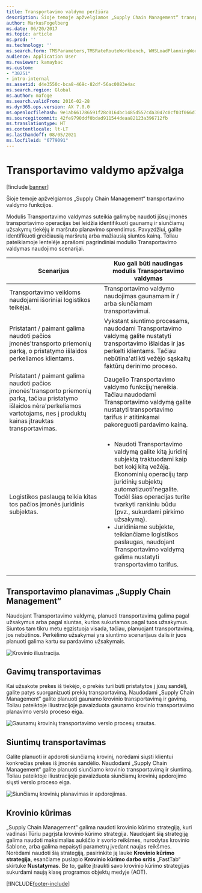```yaml
---
title: Transportavimo valdymo peržiūra
description: Šioje temoje apžvelgiamos „Supply Chain Management“ transportavimo valdymo funkcijos.
author: MarkusFogelberg
ms.date: 06/20/2017
ms.topic: article
ms.prod: ''
ms.technology: ''
ms.search.form: TMSParameters,TMSRateRouteWorkbench, WHSLoadPlanningWorkbench, TMSLoadBuildTemplateApply, WHSLoadTemplate, TMSTransportationStatus, TMSLoadSeal, TMSLoadBuildProposal, TMSLoadBuildWorkbench, TMSLoadBuildStrategy, TMSLoadBuildStrategyAttributeValue
audience: Application User
ms.reviewer: kamaybac
ms.custom:
- "30251"
- intro-internal
ms.assetid: d4e3550c-bca8-469c-82df-56ac0083e4ac
ms.search.region: Global
ms.author: mafoge
ms.search.validFrom: 2016-02-28
ms.dyn365.ops.version: AX 7.0.0
ms.openlocfilehash: 9e1ab661786591f28c0164bc1485d557cda3047c0cf03f066d752b4ca287b0bb
ms.sourcegitcommit: 42fe9790ddf0bdad911544deaa82123a396712fb
ms.translationtype: HT
ms.contentlocale: lt-LT
ms.lasthandoff: 08/05/2021
ms.locfileid: "6779091"
---
```

# <a name="transportation-management-overview"></a>Transportavimo valdymo apžvalga

[!include [banner](../includes/banner.md)]

Šioje temoje apžvelgiamos „Supply Chain Management“ transportavimo valdymo funkcijos.

Modulis Transportavimo valdymas suteikia galimybę naudoti jūsų įmonės transportavimo operacijas bei leidžia identifikuoti gaunamų ir siunčiamų užsakymų tiekėjų ir maršruto planavimo sprendimus. Pavyzdžiui, galite identifikuoti greičiausią maršrutą arba mažiausią siuntos kainą. Toliau pateikiamoje lentelėje aprašomi pagrindiniai modulio Transportavimo valdymas naudojimo scenarijai.

<table>
<colgroup>
<col width="50%" />
<col width="50%" />
</colgroup>
<thead>
<tr class="header">
<th>Scenarijus</th>
<th>Kuo gali būti naudingas modulis Transportavimo valdymas</th>
</tr>
</thead>
<tbody>
<tr class="odd">
<td>Transportavimo veikloms naudojami išoriniai logistikos teikėjai.</td>
<td>Transportavimo valdymo naudojimas gaunamam ir / arba siunčiamam transportavimui.</td>
</tr>
<tr class="even">
<td>Pristatant / paimant galima naudoti pačios įmonės&#39;transporto priemonių parką, o pristatymo išlaidos perkeliamos klientams.</td>
<td>Vykstant siuntimo procesams, naudodami Transportavimo valdymą galite nustatyti transportavimo išlaidas ir jas perkelti klientams. Tačiau nebūtina&#39;atlikti vežėjo sąskaitų faktūrų derinimo proceso.</td>
</tr>
<tr class="odd">
<td>Pristatant / paimant galima naudoti pačios įmonės&#39;transporto priemonių parką, tačiau pristatymo išlaidos nėra&#39;perkeliamos vartotojams, nes į produktų kainas įtrauktas transportavimas.</td>
<td>Daugelio Transportavimo valdymo funkcijų&#39;nereikia. Tačiau naudodami Transportavimo valdymą galite nustatyti transportavimo tarifus ir atitinkamai pakoreguoti pardavimo kainą.</td>
</tr>
<tr class="even">
<td>Logistikos paslaugą teikia kitas tos pačios įmonės juridinis subjektas.</td>
<td><ul>
<li>Naudoti Transportavimo valdymą galite kitą juridinį subjektą traktuodami kaip bet kokį kitą vežėją. Ekonominių operacijų tarp juridinių subjektų automatizuoti&#39;negalite. Todėl šias operacijas turite tvarkyti rankiniu būdu (pvz., sukurdami pirkimo užsakymą).</li>
<li>Juridiniame subjekte, teikiančiame logistikos paslaugas, naudojant Transportavimo valdymą galima nustatyti transportavimo tarifus.</li>
</ul></td>
</tr>
</tbody>
</table>

## <a name="planning-transportation-in-supply-chain-management"></a>Transportavimo planavimas „Supply Chain Management“
Naudojant Transportavimo valdymą, planuoti transportavimą galima pagal užsakymus arba pagal siuntas, kurios sukuriamos pagal tuos užsakymus. Siuntos tam tikru metu egzistuoja visada, tačiau, planuojant transportavimą, jos nebūtinos. Perkėlimo užsakymai yra siuntimo scenarijaus dalis ir juos planuoti galima kartu su pardavimo užsakymais. 

![Krovinio iliustracija.](./media/Load-drawing1-1024x477.jpg)

## <a name="inbound-transportation"></a>Gavimų transportavimas
Kai užsakote prekes iš tiekėjo, o prekės turi būti pristatytos į jūsų sandėlį, galite patys suorganizuoti prekių transportavimą. Naudodami „Supply Chain Management“ galite planuoti gaunamo krovinio transportavimą ir gavimą. Toliau pateiktoje iliustracijoje pavaizduota gaunamo krovinio transportavimo planavimo verslo proceso eiga. 

![Gaunamų krovinių transportavimo verslo procesų srautas.](./media/Businessprocessflowforinboundloadtransportation.jpg)

## <a name="outbound-transportation"></a>Siuntimų transportavimas
Galite planuoti ir apdoroti siunčiamą krovinį, norėdami siųsti klientui konkrečias prekes iš įmonės sandėlio. Naudodami „Supply Chain Management“ galite planuoti siunčiamo krovinio transportavimą ir siuntimą. Toliau pateiktoje iliustracijoje pavaizduota siunčiamų krovinių apdorojimo siųsti verslo proceso eiga. 

![Siunčiamų krovinių planavimas ir apdorojimas.](./media/Planningandprocessingoutboundloads.jpg)

## <a name="load-building"></a>Krovinio kūrimas
„Supply Chain Management‟ galima naudoti krovinio kūrimo strategiją, kuri vadinasi Tūriu pagrįsta krovinio kūrimo strategija. Naudojant šią strategiją galima naudoti maksimalias aukščio ir svorio reikšmes, nurodytas krovinio šablone, arba galima nepaisyti parametrų įvedant naujas reikšmes. Norėdami naudoti šią strategiją, pasirinkite ją lauke **Krovinio kūrimo strategija**, esančiame puslapio **Krovinio kūrimo darbo sritis** „FastTab“ skirtuke **Nustatymas**. Be to, galite įtraukti savo krovinio kūrimo strategijas sukurdami naują klasę programos objektų medyje (AOT).





[!INCLUDE[footer-include](../../includes/footer-banner.md)]